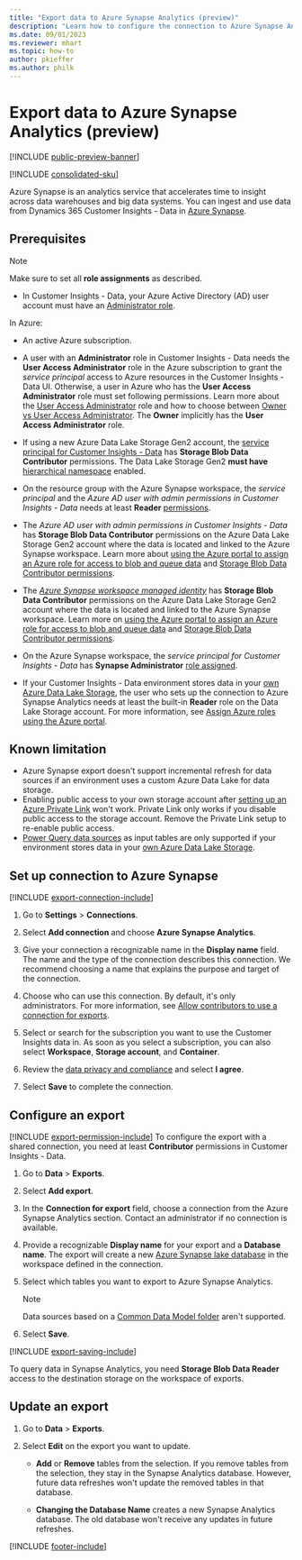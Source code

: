 ```yaml
---
title: "Export data to Azure Synapse Analytics (preview)"
description: "Learn how to configure the connection to Azure Synapse Analytics."
ms.date: 09/01/2023
ms.reviewer: mhart
ms.topic: how-to
author: pkieffer
ms.author: philk
---
```


# Export data to Azure Synapse Analytics (preview)

[!INCLUDE [public-preview-banner](includes/public-preview-banner.md)]

[!INCLUDE [consolidated-sku](./includes/consolidated-sku.md)]

Azure Synapse is an analytics service that accelerates time to insight across data warehouses and big data systems. You can ingest and use data from Dynamics 365 Customer Insights - Data in [Azure Synapse](/azure/synapse-analytics/overview-what-is).

## Prerequisites

> [!NOTE]
> Make sure to set all **role assignments** as described.

- In Customer Insights - Data, your Azure Active Directory (AD) user account must have an [Administrator role](permissions.md#add-users).

In Azure:

- An active Azure subscription.

- A user with an **Administrator** role in Customer Insights - Data needs the **User Access Administrator** role in the Azure subscription to grant the *service principal* access to Azure resources in the Customer Insights - Data UI. Otherwise, a user in Azure who has the **User Access Administrator** role must set following permissions. Learn more about the [User Access Administrator](/azure/role-based-access-control/built-in-roles#user-access-administrator) role and how to choose between [Owner vs User Access Administrator](/azure/role-based-access-control/role-assignments-steps#step-2-select-the-appropriate-role). The **Owner** implicitly has the **User Access Administrator** role.

- If using a new Azure Data Lake Storage Gen2 account, the [service principal for Customer Insights - Data](connect-service-principal.md) has **Storage Blob Data Contributor** permissions. The Data Lake Storage Gen2 **must have** [hierarchical namespace](/azure/storage/blobs/data-lake-storage-namespace) enabled.

- On the resource group with the Azure Synapse workspace, the *service principal* and the *Azure AD user with admin permissions in Customer Insights - Data* needs at least **Reader** [permissions](/azure/role-based-access-control/role-assignments-portal).

- The *Azure AD user with admin permissions in Customer Insights - Data* has **Storage Blob Data Contributor** permissions on the Azure Data Lake Storage Gen2 account where the data is located and linked to the Azure Synapse workspace. Learn more about [using the Azure portal to assign an Azure role for access to blob and queue data](/azure/storage/common/storage-auth-aad-rbac-portal) and [Storage Blob Data Contributor permissions](/azure/role-based-access-control/built-in-roles#storage-blob-data-contributor).

- The *[Azure Synapse workspace managed identity](/azure/synapse-analytics/security/synapse-workspace-managed-identity)* has **Storage Blob Data Contributor** permissions on the Azure Data Lake Storage Gen2 account where the data is located and linked to the Azure Synapse workspace. Learn more on [using the Azure portal to assign an Azure role for access to blob and queue data](/azure/storage/common/storage-auth-aad-rbac-portal) and [Storage Blob Data Contributor permissions](/azure/role-based-access-control/built-in-roles#storage-blob-data-contributor).

- On the Azure Synapse workspace, the *service principal for Customer Insights - Data* has **Synapse Administrator** [role assigned](/azure/synapse-analytics/security/how-to-set-up-access-control).

- If your Customer Insights - Data environment stores data in your [own Azure Data Lake Storage](own-data-lake-storage.md), the user who sets up the connection to Azure Synapse Analytics needs at least the built-in **Reader** role on the Data Lake Storage account. For more information, see [Assign Azure roles using the Azure portal](/azure/role-based-access-control/role-assignments-portal).

## Known limitation

- Azure Synapse export doesn't support incremental refresh for data sources if an environment uses a custom Azure Data Lake for data storage.
- Enabling public access to your own storage account after [setting up an Azure Private Link](private-link.md) won't work. Private Link only works if you disable public access to the storage account. Remove the Private Link setup to re-enable public access.
- [Power Query data sources](connect-power-query.md) as input tables are only supported if your environment stores data in your [own Azure Data Lake Storage](own-data-lake-storage.md).

## Set up connection to Azure Synapse

[!INCLUDE [export-connection-include](includes/export-connection-admn.md)]

1. Go to **Settings** > **Connections**.

1. Select **Add connection** and choose **Azure Synapse Analytics**.

1. Give your connection a recognizable name in the **Display name** field. The name and the type of the connection describes this connection. We recommend choosing a name that explains the purpose and target of the connection.

1. Choose who can use this connection. By default, it's only administrators. For more information, see [Allow contributors to use a connection for exports](connections.md#allow-contributors-to-use-a-connection-for-exports).

1. Select or search for the subscription you want to use the Customer Insights data in. As soon as you select a subscription, you can also select **Workspace**, **Storage account**, and **Container**.

1. Review the [data privacy and compliance](connections.md#data-privacy-and-compliance) and select **I agree**.

1. Select **Save** to complete the connection.

## Configure an export

[!INCLUDE [export-permission-include](includes/export-permission.md)] To configure the export with a shared connection, you need at least **Contributor** permissions in Customer Insights - Data.

1. Go to **Data** > **Exports**.

1. Select **Add export**.

1. In the **Connection for export** field, choose a connection from the Azure Synapse Analytics section. Contact an administrator if no connection is available.

1. Provide a recognizable **Display name** for your export and a **Database name**. The export will create a new [Azure Synapse lake database](/azure/synapse-analytics/database-designer/concepts-lake-database) in the workspace defined in the connection.

1. Select which tables you want to export to Azure Synapse Analytics.
   > [!NOTE]
   > Data sources based on a [Common Data Model folder](connect-common-data-model.md) aren't supported.

1. Select **Save**.

[!INCLUDE [export-saving-include](includes/export-saving.md)]

To query data in Synapse Analytics, you need **Storage Blob Data Reader** access to the destination storage on the workspace of exports.

## Update an export

1. Go to **Data** > **Exports**.

1. Select **Edit** on the export you want to update.

   - **Add** or **Remove** tables from the selection. If you remove tables from the selection, they stay in the Synapse Analytics database. However, future data refreshes won't update the removed tables in that database.

   - **Changing the Database Name** creates a new Synapse Analytics database. The old database won't receive any updates in future refreshes.

[!INCLUDE [footer-include](includes/footer-banner.md)]
